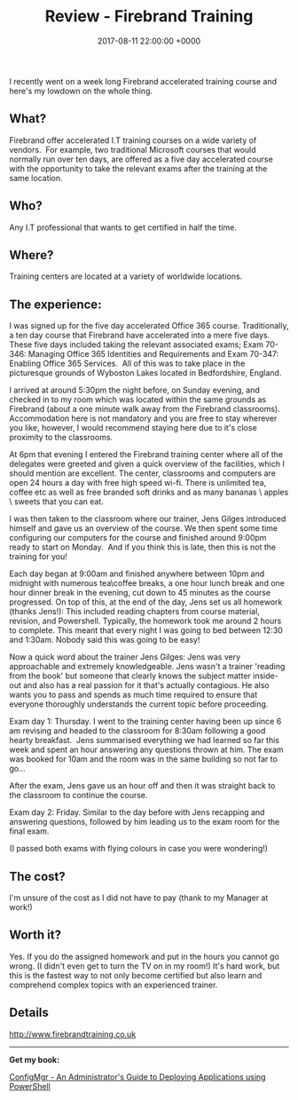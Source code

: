 ﻿---
layout: post
title:  "Review - Firebrand Training"
date:   2017-08-11 22:00:00 +0000
categories: Review
tags: [review, firebrand, training, o365]
---
I recently went on a week long Firebrand accelerated training course and here's my lowdown on the whole thing.

## What?
Firebrand offer accelerated I.T training courses on a wide variety of vendors.  For example, two traditional Microsoft courses that would normally run over ten days, are offered as a five day accelerated course with the opportunity to take the relevant exams after the training at the same location.

## Who?
Any I.T professional that wants to get certified in half the time.

## Where?
Training centers are located at a variety of worldwide locations.

## The experience:
I was signed up for the five day accelerated Office 365 course.  Traditionally, a ten day course that Firebrand have accelerated into a mere five days. These five days included taking the relevant associated exams; Exam 70-346: Managing Office 365 Identities and Requirements and Exam 70-347: Enabling Office 365 Services.  All of this was to take place in the picturesque grounds of Wyboston Lakes located in Bedfordshire, England.

I arrived at around 5:30pm the night before, on Sunday evening, and checked in to my room which was located within the same grounds as Firebrand (about a one minute walk away from the Firebrand classrooms).  Accommodation here is not mandatory and you are free to stay wherever you like, however, I would recommend staying here due to it's close proximity to the classrooms.

At 6pm that evening I entered the Firebrand training center where all of the delegates were greeted and given a quick overview of the facilities, which I should mention are excellent.  The center, classrooms and computers are open 24 hours a day with free high speed wi-fi.  There is unlimited tea, coffee etc as well as free branded soft drinks and as many bananas \ apples \ sweets that you can eat.

I was then taken to the classroom where our trainer, Jens Gilges introduced himself and gave us an overview of the course.  We then spent some time configuring our computers for the course and finished around 9:00pm ready to start on Monday.  And if you think this is late, then this is not the training for you!

Each day began at 9:00am and finished anywhere between 10pm and midnight with numerous tea\coffee breaks, a one hour lunch break and one hour dinner break in the evening, cut down to 45 minutes as the course progressed.  On top of this, at the end of the day, Jens set us all homework (thanks Jens!): This included reading chapters from course material, revision, and Powershell. Typically, the homework took me around 2 hours to complete. This meant that every night I was going to bed between 12:30 and 1:30am. Nobody said this was going to be easy!

Now a quick word about the trainer Jens Gilges: Jens was very approachable and extremely knowledgeable. Jens wasn't a trainer 'reading from the book' but someone that clearly knows the subject matter inside-out and also has a real passion for it that's actually contagious. He also wants you to pass and spends as much time required to ensure that everyone thoroughly understands the current topic before proceeding.

Exam day 1: Thursday. I went to the training center having been up since 6 am revising and headed to the classroom for 8:30am following a good hearty breakfast.  Jens summarised everything we had learned so far this week and spent an hour answering any questions thrown at him. The exam was booked for 10am and the room was in the same building so not far to go...

After the exam, Jens gave us an hour off and then it was straight back to the classroom to continue the course.

Exam day 2: Friday.  Similar to the day before with Jens recapping and answering questions, followed by him leading us to the exam room for the final exam.

(I passed both exams with flying colours in case you were wondering!)

## The  cost?
I'm unsure of the cost as I did not have to pay (thank to my Manager at work!)

## Worth it?
Yes.  If you do the assigned homework and put in the hours you cannot go wrong.  (I didn't even get to turn the TV on in my room!) It's hard work, but this is the fastest way to not only become certified but also learn and comprehend complex topics with an experienced trainer.

## Details
http://www.firebrandtraining.co.uk

---

**Get my book:**

[ConfigMgr - An Administrator's Guide to Deploying Applications using PowerShell](https://leanpub.com/configmgr-DeployUsingPS)
